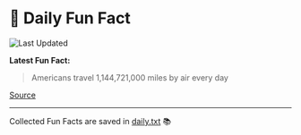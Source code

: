 # 🌟 Daily Fun Fact

![Last Updated](https://img.shields.io/badge/Last_Updated-2025_07_04-blue?style=flat-square)

**Latest Fun Fact:**

> Americans travel 1,144,721,000 miles by air every day

[Source](http://www.djtech.net/humor/useless_facts.htm)

---

Collected Fun Facts are saved in [daily.txt](daily.txt) 📚
